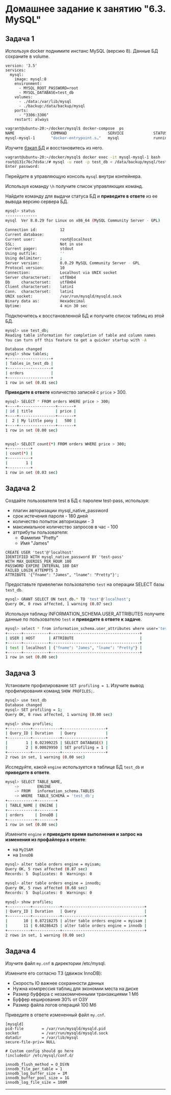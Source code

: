 # Домашнее задание к занятию "6.3. MySQL"

## Задача 1

Используя docker поднимите инстанс MySQL (версию 8). Данные БД сохраните в volume.
```text
version: '3.5'
services:
  mysql:
    image: mysql:8
    environment:
      - MYSQL_ROOT_PASSWORD=root
      - MYSQL_DATABASE=test_db
    volumes:
      - ./data:/var/lib/mysql
      - ./backup:/data/backup/mysql
    ports:
      - "3306:3306"
    restart: always
```
```bash
vagrant@ubuntu-20:~/docker/mysql$ docker-compose  ps
NAME                COMMAND                  SERVICE             STATUS              PORTS
mysql-mysql-1       "docker-entrypoint.s…"   mysql               running             0.0.0.0:3306->3306/tcp, :::3306->3306/tcp
```
Изучите [бэкап БД](https://github.com/netology-code/virt-homeworks/tree/master/06-db-03-mysql/test_data) и 
восстановитесь из него.
```bash
vagrant@ubuntu-20:~/docker/mysql$ docker exec -it mysql-mysql-1 bash
root@131c76c7ds6a:/# mysql -u root -p test_db < /data/backup/mysql/test_dump.sql
Enter password:
```
Перейдите в управляющую консоль `mysql` внутри контейнера.

Используя команду `\h` получите список управляющих команд.

Найдите команду для выдачи статуса БД и **приведите в ответе** из ее вывода версию сервера БД.
```bash
mysql> status
--------------
mysql  Ver 8.0.29 for Linux on x86_64 (MySQL Community Server - GPL)

Connection id:          12
Current database:
Current user:           root@localhost
SSL:                    Not in use
Current pager:          stdout
Using outfile:          ''
Using delimiter:        ;
Server version:         8.0.29 MySQL Community Server - GPL
Protocol version:       10
Connection:             Localhost via UNIX socket
Server characterset:    utf8mb4
Db     characterset:    utf8mb4
Client characterset:    latin1
Conn.  characterset:    latin1
UNIX socket:            /var/run/mysqld/mysqld.sock
Binary data as:         Hexadecimal
Uptime:                 4 min 30 sec

```
Подключитесь к восстановленной БД и получите список таблиц из этой БД.
```bash
mysql> use test_db;
Reading table information for completion of table and column names
You can turn off this feature to get a quicker startup with -A

Database changed
mysql> show tables;
+-------------------+
| Tables_in_test_db |
+-------------------+
| orders            |
+-------------------+
1 row in set (0.01 sec)
```
**Приведите в ответе** количество записей с `price` > 300.
```bash
mysql> SELECT * FROM orders WHERE price > 300;
+----+----------------+-------+
| id | title          | price |
+----+----------------+-------+
|  2 | My little pony |   500 |
+----+----------------+-------+
1 row in set (0.00 sec)


mysql> SELECT count(*) FROM orders WHERE price > 300;
+----------+
| count(*) |
+----------+
|        1 |
+----------+
1 row in set (0.03 sec)

```

## Задача 2

Создайте пользователя test в БД c паролем test-pass, используя:
- плагин авторизации mysql_native_password
- срок истечения пароля - 180 дней 
- количество попыток авторизации - 3 
- максимальное количество запросов в час - 100
- аттрибуты пользователя:
    - Фамилия "Pretty"
    - Имя "James"
```text
CREATE USER 'test'@'localhost'
IDENTIFIED WITH mysql_native_password BY 'test-pass' 
WITH MAX_QUERIES_PER_HOUR 100
PASSWORD EXPIRE INTERVAL 180 DAY
FAILED_LOGIN_ATTEMPTS 3
ATTRIBUTE '{"fname": "James", "lname": "Pretty"}';
```
Предоставьте привелегии пользователю `test` на операции SELECT базы `test_db`.
```bash
mysql> GRANT SELECT ON test_db.* TO 'test'@'localhost';
Query OK, 0 rows affected, 1 warning (0.07 sec)
```
Используя таблицу INFORMATION_SCHEMA.USER_ATTRIBUTES получите данные по пользователю `test` и 
**приведите в ответе к задаче**.
```bash
mysql> select * from information_schema.user_attributes where user='test';
+------+-----------+---------------------------------------+
| USER | HOST      | ATTRIBUTE                             |
+------+-----------+---------------------------------------+
| test | localhost | {"fname": "James", "lname": "Pretty"} |
+------+-----------+---------------------------------------+
1 row in set (0.00 sec)
```
## Задача 3

Установите профилирование `SET profiling = 1`.
Изучите вывод профилирования команд `SHOW PROFILES;`.
```bash
mysql> use test_db
Database changed
mysql> SET profiling = 1;
Query OK, 0 rows affected, 1 warning (0.00 sec)

mysql> show profiles;
+----------+------------+-------------------+
| Query_ID | Duration   | Query             |
+----------+------------+-------------------+
|        1 | 0.02399225 | SELECT DATABASE() |
|        2 | 0.00029950 | SET profiling = 1 |
+----------+------------+-------------------+
2 rows in set, 1 warning (0.00 sec)
```
Исследуйте, какой `engine` используется в таблице БД `test_db` и **приведите в ответе**.
```bash
mysql> SELECT TABLE_NAME,
    ->        ENGINE
    -> FROM   information_schema.TABLES
    -> WHERE  TABLE_SCHEMA = 'test_db';
+------------+--------+
| TABLE_NAME | ENGINE |
+------------+--------+
| orders     | InnoDB |
+------------+--------+
1 row in set (0.00 sec)
```
Измените `engine` и **приведите время выполнения и запрос на изменения из профайлера в ответе**:
- на `MyISAM`
- на `InnoDB`
```bash
mysql> alter table orders engine = myisam;
Query OK, 5 rows affected (0.87 sec)
Records: 5  Duplicates: 0  Warnings: 0

mysql> alter table orders engine = innodb;
Query OK, 5 rows affected (0.68 sec)
Records: 5  Duplicates: 0  Warnings: 0

mysql> show profiles;
+----------+------------+------------------------------------+
| Query_ID | Duration   | Query                              |
+----------+------------+------------------------------------+
|       10 | 0.87218275 | alter table orders engine = myisam |
|       11 | 0.68286425 | alter table orders engine = innodb |
+----------+------------+------------------------------------+
2 rows in set, 1 warning (0.00 sec)
```
## Задача 4 

Изучите файл `my.cnf` в директории /etc/mysql.

Измените его согласно ТЗ (движок InnoDB):
- Скорость IO важнее сохранности данных
- Нужна компрессия таблиц для экономии места на диске
- Размер буффера с незакомиченными транзакциями 1 Мб
- Буффер кеширования 30% от ОЗУ
- Размер файла логов операций 100 Мб

Приведите в ответе измененный файл `my.cnf`.
```text
[mysqld]
pid-file        = /var/run/mysqld/mysqld.pid
socket          = /var/run/mysqld/mysqld.sock
datadir         = /var/lib/mysql
secure-file-priv= NULL

# Custom config should go here
!includedir /etc/mysql/conf.d/

innodb_flush_method = O_DSYN
innodb_file_per_table = 1
innodb_log_buffer_size = 1M
innodb_buffer_pool_size = 1G
innodb_log_file_size = 100M
```
---
